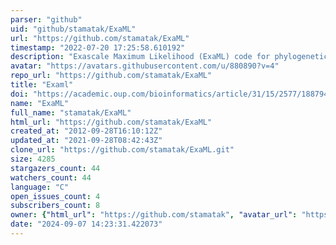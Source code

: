 ```yaml
---
parser: "github"
uid: "github/stamatak/ExaML"
url: "https://github.com/stamatak/ExaML"
timestamp: "2022-07-20 17:25:58.610192"
description: "Exascale Maximum Likelihood (ExaML) code for phylogenetic inference using MPI"
avatar: "https://avatars.githubusercontent.com/u/880890?v=4"
repo_url: "https://github.com/stamatak/ExaML"
title: "Examl"
doi: "https://academic.oup.com/bioinformatics/article/31/15/2577/188794/ExaML-version-3-a-tool-for-phylogenomic-analyses"
name: "ExaML"
full_name: "stamatak/ExaML"
html_url: "https://github.com/stamatak/ExaML"
created_at: "2012-09-28T16:10:12Z"
updated_at: "2021-09-28T08:42:43Z"
clone_url: "https://github.com/stamatak/ExaML.git"
size: 4285
stargazers_count: 44
watchers_count: 44
language: "C"
open_issues_count: 4
subscribers_count: 8
owner: {"html_url": "https://github.com/stamatak", "avatar_url": "https://avatars.githubusercontent.com/u/880890?v=4", "login": "stamatak", "type": "User"}
date: "2024-09-07 14:23:31.422073"
---
```

